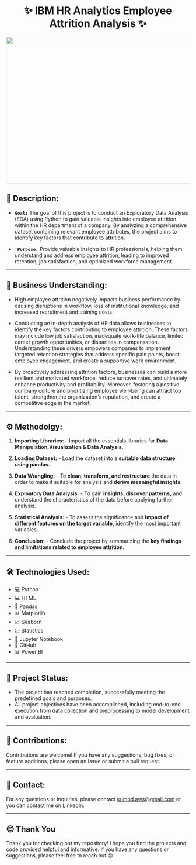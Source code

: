 <div align="center">

# ✨ IBM HR Analytics Employee Attrition Analysis ✨
</div>
<p align="center">
  <img 
    src="https://media.licdn.com/dms/image/C4D12AQHsUf69mP_ZJQ/article-cover_image-shrink_600_2000/0/1635797238615?e=2147483647&v=beta&t=kHTYGYTym9MOuGK2qb3AyE2dFs63U2Id9C9TqjuA21M" width="1000" height="400">
</p>

<h2>📝 Description:</h2>

* <b>`Goal:`</b> The goal of this project is to conduct an Exploratory Data Analysis (EDA) using Python to gain valuable insights into employee attrition within the HR department of a company. By analyzing a comprehensive dataset containing relevant employee attributes, the project aims to identify key factors that contribute to attrition.

* <b>` Purpose:`</b> Provide valuable insights to HR professionals, helping them understand and address employee attrition, leading to improved retention, job satisfaction, and optimized workforce management.

----

<h2>🌟 Business Understanding:  </h2>

* High employee attrition negatively impacts business performance by causing disruptions in workflow, loss of institutional knowledge, and increased recruitment and training costs.
  
* Conducting an in-depth analysis of HR data allows businesses to identify the key factors contributing to employee attrition. These factors may include low job satisfaction, inadequate work-life balance, limited career growth opportunities, or disparities in compensation. Understanding these drivers empowers companies to implement targeted retention strategies that address specific pain points, boost employee engagement, and create a supportive work environment.

* By proactively addressing attrition factors, businesses can build a more resilient and motivated workforce, reduce turnover rates, and ultimately enhance productivity and profitability. Moreover, fostering a positive company culture and prioritizing employee well-being can attract top talent, strengthen the organization's reputation, and create a competitive edge in the market.

--------

<h2>⚙️ Methodolgy:  </h2>
    
1. <b>Importing Libraries:</b> - Import all the essentials libraries for <b>Data Manipulation,Visualization & Data Analysis.</b><br>
    
    
2. <b>Loading Dataset:</b> - Load the dataset into a <b>suitable data structure using pandas.</b><br>
    

3. <b>Data Wrangling:</b> - To <b>clean, transform, and restructure</b> the data in order to make it suitable for analysis and <b>derive meaningful insights.</b><br>
 
    
4. <b>Exploatory Data Analysis:</b> -  To gain <b>insights, discover patterns,</b> and understand the characteristics of the data before applying further analysis.<br>
   

5. <b>Statistical Analysis:</b> -  To assess the significance and <b>impact of different features on the target variable,</b> identify the most important variables.<br>
    

6. <b>Conclusion:</b> - Conclude the project by summarizing the <b>key findings and limitations related to employee attrition.</b><br>

-----



<h2>🛠️ Technologies Used:  </h2>
<ul>
  <li>💻 Python</li>
  <li>💻 HTML</li>
  <li>🐼 Pandas</li>
  <li>📊 Matplotlib</li>
  <li>📈 Seaborn</li>
  <li>📈 Statistics</li>
  <li>📓 Jupyter Notebook</li>
  <li>🔗 GitHub</li>
  <li>📊 Power BI</li>
</ul>


----


<h2>🏁 Project Status: </h2>

* The project has reached completion, successfully meeting the predefined goals and purposes.
* All project objectives have been accomplished, including end-to-end execution from data collection and preprocessing to model development and evaluation.


----


## 👥 Contributions:

Contributions are welcome! If you have any suggestions, bug fixes, or feature additions, please open an issue or submit a pull request.

---

## 📧 Contact:

For any questions or inquiries, please contact [kumod.aws@gmail.com](mailto:kumod.aws@gmail.com) or you can contact me on [LinkedIn](https://www.linkedin.com/in/kumod-sharma/).

---

<h2>😊 Thank You</h2>

<p>Thank you for checking out my repository! I hope you find the projects and code provided helpful and informative. If you have any questions or suggestions, please feel free to reach out.😊</p>
